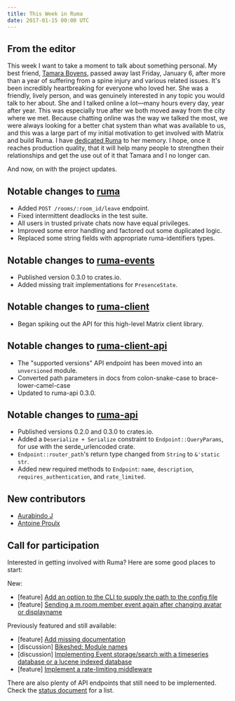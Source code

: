 ```yaml
---
title: This Week in Ruma
date: 2017-01-15 00:00 UTC
---
```


## From the editor

This week I want to take a moment to talk about something personal.
My best friend, [Tamara Boyens](https://twitter.com/TamaraBoyens), passed away last Friday, January 6, after more than a year of suffering from a spine injury and various related issues.
It's been incredibly heartbreaking for everyone who loved her.
She was a friendly, lively person, and was genuinely interested in any topic you would talk to her about.
She and I talked online a lot—many hours every day, year after year.
This was especially true after we both moved away from the city where we met.
Because chatting online was the way we talked the most, we were always looking for a better chat system than what was available to us, and this was a large part of my initial motivation to get involved with Matrix and build Ruma.
I have [dedicated Ruma](https://github.com/ruma/ruma#dedication) to her memory.
I hope, once it reaches production quality, that it will help many people to strengthen their relationships and get the use out of it that Tamara and I no longer can.

And now, on with the project updates.

## Notable changes to [ruma](https://github.com/ruma/ruma)

* Added `POST /rooms/:room_id/leave` endpoint.
* Fixed intermittent deadlocks in the test suite.
* All users in trusted private chats now have equal privileges.
* Improved some error handling and factored out some duplicated logic.
* Replaced some string fields with appropriate ruma-identifiers types.

## Notable changes to [ruma-events](https://github.com/ruma/ruma-events)

* Published version 0.3.0 to crates.io.
* Added missing trait implementations for `PresenceState`.

## Notable changes to [ruma-client](https://github.com/ruma/ruma-client)

* Began spiking out the API for this high-level Matrix client library.

## Notable changes to [ruma-client-api](https://github.com/ruma/ruma-client-api)

* The "supported versions" API endpoint has been moved into an `unversioned` module.
* Converted path parameters in docs from colon-snake-case to brace-lower-camel-case
* Updated to ruma-api 0.3.0.

## Notable changes to [ruma-api](https://github.com/ruma/ruma-api)

* Published versions 0.2.0 and 0.3.0 to crates.io.
* Added a `Deserialize + Serialize` constraint to `Endpoint::QueryParams`, for use with the serde_urlencoded crate.
* `Endpoint::router_path`'s return type changed from `String` to `&'static str`.
* Added new required methods to `Endpoint`: `name`, `description`, `requires_authentication`, and `rate_limited`.

## New contributors

* [Aurabindo J](https://github.com/aurabindo)
* [Antoine Proulx](https://github.com/magicienap)

## Call for participation

Interested in getting involved with Ruma?
Here are some good places to start:

New:

* \[feature\] [Add an option to the CLI to supply the path to the config file](https://github.com/ruma/ruma/issues/151)
* \[feature\] [Sending a m.room.member event again after changing avatar or displayname](https://github.com/ruma/ruma/issues/157)

Previously featured and still available:

* \[feature\] [Add missing documentation](https://github.com/ruma/ruma-client-api/issues/8)
* \[discussion\] [Bikeshed: Module names](https://github.com/ruma/ruma-client-api/issues/10)
* \[discussion\] [Implementing Event storage/search with a timeseries database or a lucene indexed database](https://github.com/ruma/ruma/issues/110)
* \[feature\] [Implement a rate-limiting middleware](https://github.com/ruma/ruma/issues/107)

There are also plenty of API endpoints that still need to be implemented.
Check the [status document](https://github.com/ruma/ruma/blob/master/STATUS.md) for a list.
